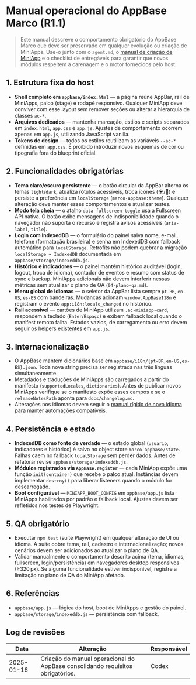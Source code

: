 # Manual operacional do AppBase Marco (R1.1)

> Este manual descreve o comportamento obrigatório do AppBase Marco que deve ser
> preservado em qualquer evolução ou criação de MiniApps. Use-o junto com o
> `agent.md`, o [manual de criação de MiniApp](./novo-miniapp.md) e o checklist
> de entregáveis para garantir que novos módulos respeitem a carenagem e o motor
> fornecidos pelo host.

## 1. Estrutura fixa do host

- **Shell completo em `appbase/index.html`** — a página reúne AppBar, rail de
  MiniApps, palco (stage) e rodapé responsivo. Qualquer MiniApp deve conviver
  com esse layout sem remover seções ou alterar a hierarquia de classes `ac-*`.
- **Arquivos dedicados** — mantenha marcação, estilos e scripts separados em
  `index.html`, `app.css` e `app.js`. Ajustes de comportamento ocorrem apenas em
  `app.js`, utilizando JavaScript vanilla.
- **Tokens de design** — todos os estilos reutilizam as variáveis `--ac-*`
  definidas em `app.css`. É proibido introduzir novos esquemas de cor ou
  tipografia fora do blueprint oficial.

## 2. Funcionalidades obrigatórias

- **Tema claro/escuro persistente** — o botão circular da AppBar alterna os
  temas `light`/`dark`, atualiza rótulos acessíveis, troca ícones (☀️/🌙) e
  persiste a preferência em `localStorage` (`marco-appbase:theme`). Qualquer
  alteração deve manter esses comportamentos e atualizar testes.
- **Modo tela cheia** — o atalho `data-fullscreen-toggle` usa a Fullscreen API
  nativa. O botão exibe mensagens de indisponibilidade quando o navegador não
  suporta o recurso e registra avisos acessíveis (`aria-label`, `title`).
- **Login com IndexedDB** — o formulário do painel salva nome, e-mail, telefone
  (formatação brasileira) e senha em IndexedDB com fallback automático para
  `localStorage`. Retrofits não podem quebrar a migração `localStorage →
  IndexedDB` documentada em `appbase/storage/indexeddb.js`.
- **Histórico e indicadores** — o painel mantém histórico auditável (login,
  logout, troca de idioma), contador de eventos e resumo com status de sync e
  backup. MiniApps adicionais não devem interferir nessas métricas sem atualizar
  o plano de QA (`04-plano-qa.md`).
- **Menu global de idiomas** — o seletor da AppBar lista sempre `pt-BR`,
  `en-US`, `es-ES` com bandeiras. Mudanças acionam `window.AppBaseI18n` e
  registram o evento `app:i18n:locale_changed` no histórico.
- **Rail acessível** — cartões de MiniApp utilizam `.ac-miniapp-card`, respondem
  a teclado (`Enter`/`Espaço`) e exibem fallback local quando o manifest remoto
  falha. Estados vazios, de carregamento ou erro devem seguir os helpers
  existentes em `app.js`.

## 3. Internacionalização

- O AppBase mantém dicionários base em `appbase/i18n/{pt-BR,en-US,es-ES}.json`.
  Toda nova string precisa ser registrada nas três línguas simultaneamente.
- Metadados e traduções de MiniApps são carregados a partir do manifesto
  (`supportedLocales`, `dictionaries`). Antes de publicar novos MiniApps verifique
  se o manifesto expõe esses campos e se o `releaseNotesPath` aponta para
  `docs/changelog.md`.
- Alterações nos idiomas devem seguir o [manual rígido de novo
  idioma](./novo-idioma.md) para manter automações compatíveis.

## 4. Persistência e estado

- **IndexedDB como fonte de verdade** — o estado global (`usuario`, indicadores
  e histórico) é salvo no object store `marco-appbase/state`. Falhas caem no
  fallback `localStorage` sem perder dados. Antes de refatorar revise
  `appbase/storage/indexeddb.js`.
- **Módulos registrados via `AppBase.register`** — cada MiniApp expõe uma função
  `init(container)` que recebe o palco atual. Instâncias devem implementar
  `destroy()` para liberar listeners quando o módulo for descarregado.
- **Boot configurável** — `MINIAPP_BOOT_CONFIG` em `appbase/app.js` lista
  MiniApps habilitados por padrão e fallback local. Ajustes devem ser refletidos
  nos testes de Playwright.

## 5. QA obrigatório

- Executar `npm test` (suíte Playwright) em qualquer alteração de UI ou idioma.
  A suíte cobre tema, rail, cadastro e internacionalização; novos cenários devem
  ser adicionados ao atualizar o plano de QA.
- Validar manualmente o comportamento descrito acima (tema, idiomas,
  fullscreen, login/persistência) em navegadores desktop responsivos (≥320 px).
  Se alguma funcionalidade estiver indisponível, registre a limitação no plano
  de QA do MiniApp afetado.

## 6. Referências

- `appbase/app.js` — lógica do host, boot de MiniApps e gestão do painel.
- `appbase/storage/indexeddb.js` — persistência com fallback.

## Log de revisões

| Data       | Alteração | Responsável |
|------------|-----------|-------------|
| 2025-01-16 | Criação do manual operacional do AppBase consolidando requisitos obrigatórios. | Codex |
